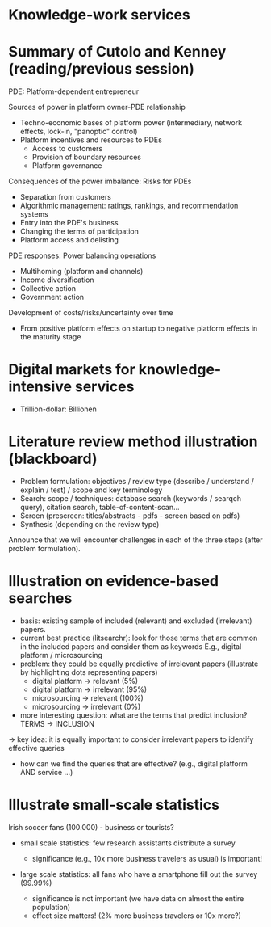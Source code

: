 # Knowledge-work services

# Summary of Cutolo and Kenney (reading/previous session)

PDE: Platform-dependent entrepreneur

Sources of power in platform owner-PDE relationship

- Techno-economic bases of platform power (intermediary, network effects, lock-in, "panoptic" control)
- Platform incentives and resources to PDEs
    - Access to customers
    - Provision of boundary resources
    - Platform governance

Consequences of the power imbalance: Risks for PDEs

- Separation from customers
- Algorithmic management: ratings, rankings, and recommendation systems
- Entry into the PDE's business
- Changing the terms of participation
- Platform access and delisting

PDE responses: Power balancing operations

- Multihoming (platform and channels)
- Income diversification
- Collective action
- Government action

Development of costs/risks/uncertainty over time

- From positive platform effects on startup to negative platform effects in the maturity stage

# Digital markets for knowledge-intensive services

- Trillion-dollar: Billionen

# Literature review method illustration (blackboard)

- Problem formulation: objectives / review type (describe / understand / explain / test) / scope and key terminology
- Search: scope / techniques: database search (keywords / searqch query), citation search, table-of-content-scan...
- Screen (prescreen: titles/abstracts - pdfs - screen based on pdfs)
- Synthesis (depending on the review type)

Announce that we will encounter challenges in each of the three steps (after problem formulation).

# Illustration on evidence-based searches

- basis: existing sample of included (relevant) and excluded (irrelevant) papers.
- current best practice (litsearchr): look for those terms that are common in the included papers and consider them as keywords
    E.g., digital platform / microsourcing
- problem: they could be equally predictive of irrelevant papers (illustrate by highlighting dots representing papers)
    - digital platform -> relevant (5%)
    - digital platform -> irrelevant (95%)
    - microsourcing -> relevant (100%)
    - microsourcing -> irrelevant (0%)
- more interesting question: what are the terms that predict inclusion? TERMS -> INCLUSION
<!-- - step further: query structure + genetic algorithm -->
-> key idea: it is equally important to consider irrelevant papers to identify effective queries
- how can we find the queries that are effective? (e.g., digital platform AND service ...)


# Illustrate small-scale statistics

Irish soccer fans (100.000) - business or tourists?

- small scale statistics: few research assistants distribute a survey

    - significance (e.g., 10x more business travelers as usual) is important!

- large scale statistics: all fans who have a smartphone fill out the survey (99.99%)

    - significance is not important (we have data on almost the entire population)
    - effect size matters! (2% more business travelers or 10x more?)
